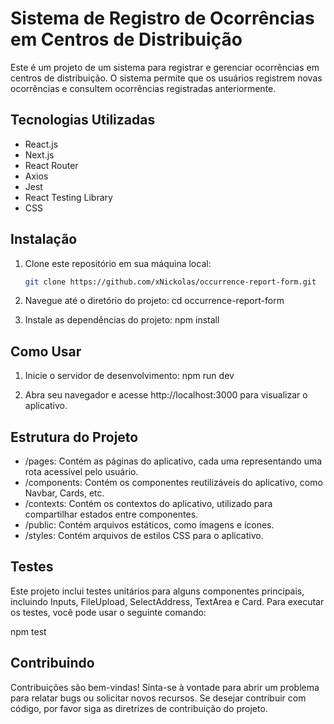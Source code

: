 # Sistema de Registro de Ocorrências em Centros de Distribuição

Este é um projeto de um sistema para registrar e gerenciar ocorrências em centros de distribuição. O sistema permite que os usuários registrem novas ocorrências e consultem ocorrências registradas anteriormente.

## Tecnologias Utilizadas

- React.js
- Next.js
- React Router
- Axios
- Jest
- React Testing Library
- CSS

## Instalação

1. Clone este repositório em sua máquina local:

   ```bash
   git clone https://github.com/xNickolas/occurrence-report-form.git
   ```

2. Navegue até o diretório do projeto:
cd occurrence-report-form

3. Instale as dependências do projeto:
npm install

## Como Usar

1. Inicie o servidor de desenvolvimento:
npm run dev

2. Abra seu navegador e acesse http://localhost:3000 para visualizar o aplicativo.

## Estrutura do Projeto
- /pages: Contém as páginas do aplicativo, cada uma representando uma rota acessível pelo usuário.
- /components: Contém os componentes reutilizáveis do aplicativo, como Navbar, Cards, etc.
- /contexts: Contém os contextos do aplicativo, utilizado para compartilhar estados entre componentes.
- /public: Contém arquivos estáticos, como imagens e ícones.
- /styles: Contém arquivos de estilos CSS para o aplicativo.

## Testes
Este projeto inclui testes unitários para alguns componentes principais, incluindo Inputs, FileUpload, SelectAddress, TextArea e Card. Para executar os testes, você pode usar o seguinte comando:

npm test

## Contribuindo
Contribuições são bem-vindas! Sinta-se à vontade para abrir um problema para relatar bugs ou solicitar novos recursos. Se desejar contribuir com código, por favor siga as diretrizes de contribuição do projeto.




